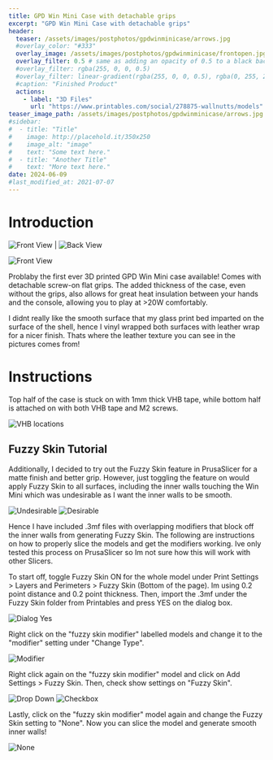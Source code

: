 ```yaml
---
title: GPD Win Mini Case with detachable grips
excerpt: "GPD Win Mini Case with detachable grips"
header:
  teaser: /assets/images/postphotos/gpdwinminicase/arrows.jpg
  #overlay_color: "#333"
  overlay_image: /assets/images/postphotos/gpdwinminicase/frontopen.jpg
  overlay_filter: 0.5 # same as adding an opacity of 0.5 to a black background
  #overlay_filter: rgba(255, 0, 0, 0.5)
  #overlay_filter: linear-gradient(rgba(255, 0, 0, 0.5), rgba(0, 255, 255, 0.5))
  #caption: "Finished Product"
  actions:
    - label: "3D Files"
      url: "https://www.printables.com/social/278875-wallnutts/models"
teaser_image_path: /assets/images/postphotos/gpdwinminicase/arrows.jpg #use .jpg files
#sidebar:
#  - title: "Title"
#    image: http://placehold.it/350x250
#    image_alt: "image"
#    text: "Some text here."
#  - title: "Another Title"
#    text: "More text here."
date: 2024-06-09
#last_modified_at: 2021-07-07
---
```

# Introduction

![](/assets/images/postphotos/gpdwinminicase/frontclosed.jpg "Front View") | ![](/assets/images/postphotos/gpdwinminicase/back1.jpg "Back View")

![](/assets/images/postphotos/gpdwinminicase/frontopen.jpg "Front View")

Problaby the first ever 3D printed GPD Win Mini case available! Comes with detachable screw-on flat grips. The added thickness of the case, even without the grips, also allows for great heat insulation between your hands and the console, allowing you to play at >20W comfortably. 

I didnt really like the smooth surface that my glass print bed imparted on the surface of the shell, hence I vinyl wrapped both surfaces with leather wrap for a nicer finish. Thats where the leather texture you can see in the pictures comes from!

# Instructions

Top half of the case is stuck on with 1mm thick VHB tape, while bottom half is attached on with both VHB tape and M2 screws.

![](/assets/images/postphotos/gpdwinminicase/VHB.jpg "VHB locations")

## Fuzzy Skin Tutorial

Additionally, I decided to try out the Fuzzy Skin feature in PrusaSlicer for a matte finish and better grip. However, just toggling the feature on would apply Fuzzy Skin to all surfaces, including the inner walls touching the Win Mini which was undesirable as I want the inner walls to be smooth.

![](/assets/images/postphotos/gpdwinminicase/fuzzyskin1.png "Undesirable")
![](/assets/images/postphotos/gpdwinminicase/fuzzyskin0.png "Desirable")

Hence I have included .3mf files with overlapping modifiers that block off the inner walls from generating Fuzzy Skin. The following are instructions on how to properly slice the models and get the modifiers working. Ive only tested this process on PrusaSlicer so Im not sure how this will work with other Slicers.

To start off, toggle Fuzzy Skin ON for the whole model under Print Settings > Layers and Perimeters > Fuzzy Skin (Bottom of the page). Im using 0.2 point distance and 0.2 point thickness. Then, import the .3mf under the Fuzzy Skin folder from Printables and press YES on the dialog box. 

![](/assets/images/postphotos/gpdwinminicase/fuzzyskin2.png "Dialog Yes")

Right click on the "fuzzy skin modifier" labelled models and change it to the "modifier" setting under "Change Type".

![](/assets/images/postphotos/gpdwinminicase/fuzzyskin3.png "Modifier")

Right click again on the "fuzzy skin modifier" model and click on Add Settings > Fuzzy Skin. Then, check show settings on "Fuzzy Skin".

![](/assets/images/postphotos/gpdwinminicase/fuzzyskin4.png "Drop Down")
![](/assets/images/postphotos/gpdwinminicase/fuzzyskin5.png "Checkbox")

Lastly, click on the "fuzzy skin modifier" model again and change the Fuzzy Skin setting to "None". Now you can slice the model and generate smooth inner walls!

![](/assets/images/postphotos/gpdwinminicase/fuzzyskin6.png "None")















